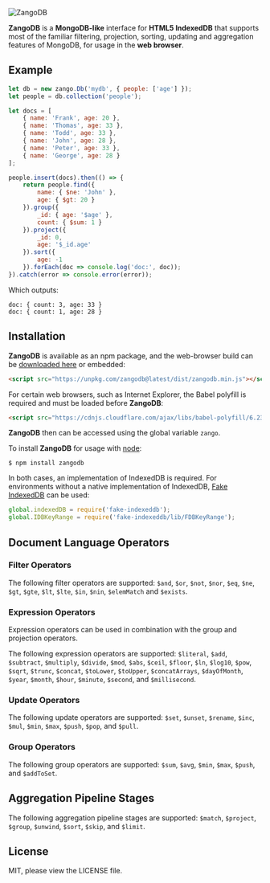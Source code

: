 ![ZangoDB](https://cldup.com/kvTEbzc-Sz.png)

**ZangoDB** is a **MongoDB-like** interface for **HTML5 IndexedDB** that supports most of the familiar filtering, projection, sorting, updating and aggregation features of MongoDB, for usage in the **web browser**.

## Example

```javascript
let db = new zango.Db('mydb', { people: ['age'] });
let people = db.collection('people');

let docs = [
    { name: 'Frank', age: 20 },
    { name: 'Thomas', age: 33 },
    { name: 'Todd', age: 33 },
    { name: 'John', age: 28 },
    { name: 'Peter', age: 33 },
    { name: 'George', age: 28 }
];

people.insert(docs).then(() => {
    return people.find({
        name: { $ne: 'John' },
        age: { $gt: 20 }
    }).group({
        _id: { age: '$age' },
        count: { $sum: 1 }
    }).project({
        _id: 0,
        age: '$_id.age'
    }).sort({
        age: -1
    }).forEach(doc => console.log('doc:', doc));
}).catch(error => console.error(error));
```

Which outputs:

```
doc: { count: 3, age: 33 }
doc: { count: 1, age: 28 }
```

## Installation

**ZangoDB** is available as an npm package, and the web-browser build can be [downloaded here](https://unpkg.com/zangodb@latest/dist/zangodb.min.js) or embedded:

```html
<script src="https://unpkg.com/zangodb@latest/dist/zangodb.min.js"></script>
```

For certain web browsers, such as Internet Explorer, the Babel polyfill is required and must be loaded before **ZangoDB**:

```html
<script src="https://cdnjs.cloudflare.com/ajax/libs/babel-polyfill/6.23.0/polyfill.min.js"></script>
```

**ZangoDB** then can be accessed using the global variable `zango`.

To install **ZangoDB** for usage with [node](https://nodejs.org/):

```
$ npm install zangodb
```

In both cases, an implementation of IndexedDB is required. For environments without a native implementation of IndexedDB, [Fake IndexedDB](https://github.com/dumbmatter/fakeIndexedDB) can be used:

```javascript
global.indexedDB = require('fake-indexeddb');
global.IDBKeyRange = require('fake-indexeddb/lib/FDBKeyRange');
```

## Document Language Operators

### Filter Operators

The following filter operators are supported: `$and`, `$or`, `$not`, `$nor`, `$eq`, `$ne`, `$gt`, `$gte`, `$lt`, `$lte`, `$in`, `$nin`, `$elemMatch` and `$exists`.

### Expression Operators

Expression operators can be used in combination with the group and projection operators.

The following expression operators are supported: `$literal`, `$add`, `$subtract`, `$multiply`, `$divide`, `$mod`, `$abs`, `$ceil`, `$floor`, `$ln`, `$log10`, `$pow`, `$sqrt`, `$trunc`, `$concat`, `$toLower`, `$toUpper`, `$concatArrays`, `$dayOfMonth`, `$year`, `$month`, `$hour`, `$minute`, `$second`, and `$millisecond`.

### Update Operators

The following update operators are supported: `$set`, `$unset`, `$rename`, `$inc`, `$mul`, `$min`, `$max`, `$push`, `$pop`, and `$pull`.

### Group Operators

The following group operators are supported: `$sum`, `$avg`, `$min`, `$max`, `$push`, and `$addToSet`.

## Aggregation Pipeline Stages

The following aggregation pipeline stages are supported: `$match`, `$project`, `$group`, `$unwind`, `$sort`, `$skip`, and `$limit`.

## License

MIT, please view the LICENSE file.
